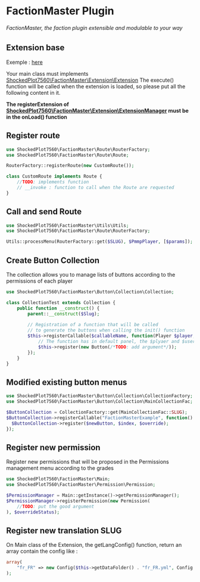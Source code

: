 # FactionMaster Plugin
###### FactionMaster, the faction plugin extensible and modulable to your way
## Extension base
Exemple : [here](https://github.com/ShockedPlot7560/FactionMaster-Extension-Example)

Your main class must implements [ShockedPlot7560\FactionMaster\Extension\Extension](https://github.com/ShockedPlot7560/FactionMaster/blob/master/src/ShockedPlot7560/FactionMaster/Extension/Extension.php)
The execute() function will be called when the extension is loaded, so please put all the following content in it.

**The registerExtension of [ShockedPlot7560\FactionMaster\Extension\ExtensionManager](https://github.com/ShockedPlot7560/FactionMaster/blob/master/src/ShockedPlot7560/FactionMaster/Extension/ExtensionManager.php) must be in the onLoad() function**

## Register route
```php
use ShockedPlot7560\FactionMaster\Route\RouterFactory;
use ShockedPlot7560\FactionMaster\Route\Route;

RouterFactory::registerRoute(new CustomRoute());

class CustomRoute implements Route {
    //TODO: implements function
    // __invoke : function to call when the Route are requested
}
```
## Call and send Route
```php
use ShockedPlot7560\FactionMaster\Utils\Utils;
use ShockedPlot7560\FactionMaster\Route\RouterFactory;

Utils::processMenu(RouterFactory::get($SLUG), $PmmpPlayer, [$params]);
```
## Create Button Collection
The collection allows you to manage lists of buttons according to the permissions of each player
```php
use ShockedPlot7560\FactionMaster\Button\Collection\Collection;

class CollectionTest extends Collection {
    public function __construct() {
        parent::__construct($Slug);
        
        // Registration of a function that will be called 
        // to generate the buttons when calling the init() function
        $this->registerCallable($callableName, function(Player $player, UserEntity $user /*more argument if wanted */) {
            // The function has in default panel, the $plyaer and $user instance given
            $this->register(new Button(/*TODO: add argument*/));
        });
    }
}

```

## Modified existing button menus
```php
use ShockedPlot7560\FactionMaster\Button\Collection\CollectionFactory;
use ShockedPlot7560\FactionMaster\Button\Collection\MainCollectionFac;

$ButtonCollection = CollectionFactory::get(MainCollectionFac::SLUG);
$ButtonCollection->registerCallable("FactionMasterExample", function() use ($ButtonCollection) {
  $ButtonCollection->register($newButton, $index, $override);
});
```
## Register new permission
Register new permissions that will be proposed in the Permissions management menu according to the grades
```php
use ShockedPlot7560\FactionMaster\Main;
use ShockedPlot7560\FactionMaster\Permission\Permission;

$PermissionManager = Main::getInstance()->getPermissionManager();
$PermissionManager->registerPermission(new Permission(
    //TODO: put the good argument
), $overrideStatus);
```
## Register new translation SLUG
On Main class of the Extension, the getLangConfig() function, return an array contain the config like :
```php
array(
    "fr_FR" => new Config($this->getDataFolder() . "fr_FR.yml", Config::YAML)
);
```
